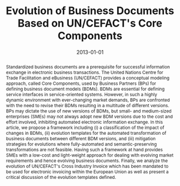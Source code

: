 ---
abstract: Standardized business documents are a prerequisite for successful information
  exchange in electronic business transactions. The United Nations Centre for Trade
  Facilitation and eBusiness (UN/CEFACT) provides a conceptual modeling approach,
  called Core Components, used by Business Partners (BPs) for defining business document
  models (BDMs). BDMs are essential for defining service interfaces in service-oriented
  systems. However, in such a highly dynamic environment with ever-changing market
  demands, BPs are confronted with the need to revise their BDMs resulting in a multitude
  of different versions. BPs may dictate the use of new versions of BDMs, but small-
  and medium-sized enterprises (SMEs) may not always adopt new BDM versions due to
  the cost and effort involved, inhibiting automated electronic information exchange.
  In this article, we propose a framework including (i) a classification of the impact
  of changes in BDMs, (ii) evolution templates for the automated transformation of
  business documents between different BDM versions, and (iii) mitigation strategies
  for evolutions where fully-automated and semantic-preserving transformations are
  not feasible. Having such a framework at hand provides SMEs with a low-cost and
  light-weight approach for dealing with evolving market requirements and hence evolving
  business documents. Finally, we analyze the evolution of UN/CEFACT's Cross Industry
  Invoice which has been mandated to be used for electronic invoicing within the European
  Union as well as present a critical discussion of the evolution templates defined.
authors:
- Christian Pichler
- Christian Huemer
- Manuel Wimmer
date: '2013-01-01'
featured: false
links:
- name: Publik
  url: https://publik.tuwien.ac.at/showentry.php?ID=219163&lang=2
publication_types:
- '2'
publishDate: '2013-01-01'
title: Evolution of Business Documents Based on UN/CEFACT's Core Components
url_pdf: http://www.ijsi.org/ch/reader/view_abstract.aspx?file_no=i158&flag=1
---